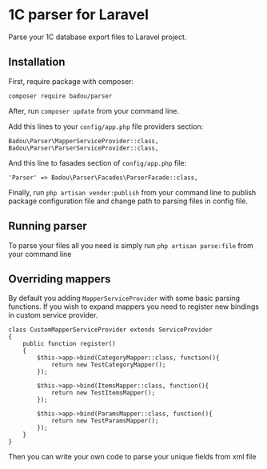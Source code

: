 # 1C parser for Laravel

Parse your 1C database export files to Laravel project.

## Installation

First, require package with composer:

    composer require badou/parser

After, run `composer update` from your command line.

Add this lines to your `config/app.php` file providers section:

    Badou\Parser\MapperServiceProvider::class,
    Badou\Parser\ParserServiceProvider::class,

And this line to fasades section of `config/app.php` file:

    'Parser' => Badou\Parser\Facades\ParserFacade::class,

Finally, run `php artisan vendor:publish` from your command line to publish package configuration file and change path to parsing files in config file.

## Running parser

To parse your files all you need is simply run `php artisan parse:file` from your command line

## Overriding mappers

By default you adding `MapperServiceProvider` with some basic parsing functions. If you wish to expand mappers you need to register new bindings in custom service provider.

    class CustomMapperServiceProvider extends ServiceProvider
    {
        public function register()
        {
            $this->app->bind(CategoryMapper::class, function(){
                return new TestCategoryMapper();
            });

            $this->app->bind(ItemsMapper::class, function(){
                return new TestItemsMapper();
            });

            $this->app->bind(ParamsMapper::class, function(){
                return new TestParamsMapper();
            });
        }
    }

Then you can write your own code to parse your unique fields from xml file
